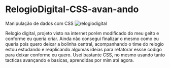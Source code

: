 # RelogioDigital-CSS-avan-ando
Manipulação de dados com CSS
![relogiodigital](https://user-images.githubusercontent.com/102311684/174875923-a9441e9c-60f4-40c4-84ee-3cee0828bb35.png)




Relogio digital, projeto visto na internet porém modificado do meu geito e conforme eu queria criar. Ainda não consegui finalizar o mesmo como eu queria pois quero deixar a bolinha central, acompanhando o time do relogio estou estudando e reaplicando algumas ideias para refatorar essse codigo para deixar conforme eu quero. 
Usei bastante CSS, no mesmo usando tanto tacticas avançando e basicas, aprendidas por mim até agora.
